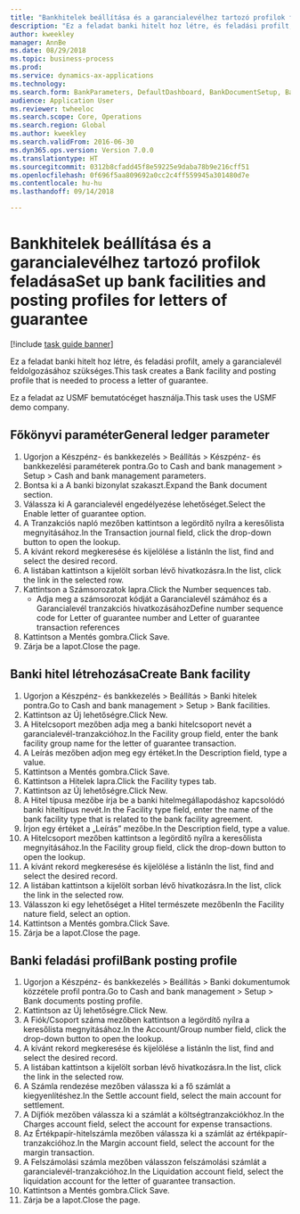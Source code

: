 ```yaml
--- 
title: "Bankhitelek beállítása és a garancialevélhez tartozó profilok feladása"
description: "Ez a feladat banki hitelt hoz létre, és feladási profilt, amely a garancialevél feldolgozásához szükséges."
author: kweekley
manager: AnnBe
ms.date: 08/29/2018
ms.topic: business-process
ms.prod: 
ms.service: dynamics-ax-applications
ms.technology: 
ms.search.form: BankParameters, DefaultDashboard, BankDocumentSetup, BankDocumentPosting
audience: Application User
ms.reviewer: twheeloc
ms.search.scope: Core, Operations
ms.search.region: Global
ms.author: kweekley
ms.search.validFrom: 2016-06-30
ms.dyn365.ops.version: Version 7.0.0
ms.translationtype: HT
ms.sourcegitcommit: 0312b8cfadd45f8e59225e9daba78b9e216cff51
ms.openlocfilehash: 0f696f5aa809692a0cc2c4ff559945a301480d7e
ms.contentlocale: hu-hu
ms.lasthandoff: 09/14/2018

---
```

# <a name="set-up-bank-facilities-and-posting-profiles-for-letters-of-guarantee"></a><span data-ttu-id="ee2f2-103">Bankhitelek beállítása és a garancialevélhez tartozó profilok feladása</span><span class="sxs-lookup"><span data-stu-id="ee2f2-103">Set up bank facilities and posting profiles for letters of guarantee</span></span>

[!include [task guide banner](../../includes/task-guide-banner.md)]

<span data-ttu-id="ee2f2-104">Ez a feladat banki hitelt hoz létre, és feladási profilt, amely a garancialevél feldolgozásához szükséges.</span><span class="sxs-lookup"><span data-stu-id="ee2f2-104">This task creates a Bank facility and posting profile that is needed to process a letter of guarantee.</span></span>



<span data-ttu-id="ee2f2-105">Ez a feladat az USMF bemutatócéget használja.</span><span class="sxs-lookup"><span data-stu-id="ee2f2-105">This task uses the USMF demo company.</span></span> 




## <a name="general-ledger-parameter"></a><span data-ttu-id="ee2f2-106">Főkönyvi paraméter</span><span class="sxs-lookup"><span data-stu-id="ee2f2-106">General ledger parameter</span></span>
1. <span data-ttu-id="ee2f2-107">Ugorjon a Készpénz- és bankkezelés > Beállítás > Készpénz- és bankkezelési paraméterek pontra.</span><span class="sxs-lookup"><span data-stu-id="ee2f2-107">Go to Cash and bank management > Setup > Cash and bank management parameters.</span></span>
2. <span data-ttu-id="ee2f2-108">Bontsa ki a A banki bizonylat szakaszt.</span><span class="sxs-lookup"><span data-stu-id="ee2f2-108">Expand the Bank document section.</span></span>
3. <span data-ttu-id="ee2f2-109">Válassza ki A garancialevél engedélyezése lehetőséget.</span><span class="sxs-lookup"><span data-stu-id="ee2f2-109">Select the Enable letter of guarantee option.</span></span>
4. <span data-ttu-id="ee2f2-110">A Tranzakciós napló mezőben kattintson a legördítő nyílra a keresőlista megnyitásához.</span><span class="sxs-lookup"><span data-stu-id="ee2f2-110">In the Transaction journal field, click the drop-down button to open the lookup.</span></span>
5. <span data-ttu-id="ee2f2-111">A kívánt rekord megkeresése és kijelölése a listán</span><span class="sxs-lookup"><span data-stu-id="ee2f2-111">In the list, find and select the desired record.</span></span>
6. <span data-ttu-id="ee2f2-112">A listában kattintson a kijelölt sorban lévő hivatkozásra.</span><span class="sxs-lookup"><span data-stu-id="ee2f2-112">In the list, click the link in the selected row.</span></span>
7. <span data-ttu-id="ee2f2-113">Kattintson a Számsorozatok lapra.</span><span class="sxs-lookup"><span data-stu-id="ee2f2-113">Click the Number sequences tab.</span></span>
    * <span data-ttu-id="ee2f2-114">Adja meg a számsorozat kódját a Garancialevél számához és a Garancialevél tranzakciós hivatkozásához</span><span class="sxs-lookup"><span data-stu-id="ee2f2-114">Define number sequence code for Letter of guarantee number and Letter of guarantee transaction references</span></span>  
8. <span data-ttu-id="ee2f2-115">Kattintson a Mentés gombra.</span><span class="sxs-lookup"><span data-stu-id="ee2f2-115">Click Save.</span></span>
9. <span data-ttu-id="ee2f2-116">Zárja be a lapot.</span><span class="sxs-lookup"><span data-stu-id="ee2f2-116">Close the page.</span></span>

## <a name="create-bank-facility"></a><span data-ttu-id="ee2f2-117">Banki hitel létrehozása</span><span class="sxs-lookup"><span data-stu-id="ee2f2-117">Create Bank facility</span></span>
1. <span data-ttu-id="ee2f2-118">Ugorjon a Készpénz- és bankkezelés > Beállítás > Banki hitelek pontra.</span><span class="sxs-lookup"><span data-stu-id="ee2f2-118">Go to Cash and bank management > Setup > Bank facilities.</span></span>
2. <span data-ttu-id="ee2f2-119">Kattintson az Új lehetőségre.</span><span class="sxs-lookup"><span data-stu-id="ee2f2-119">Click New.</span></span>
3. <span data-ttu-id="ee2f2-120">A Hitelcsoport mezőben adja meg a banki hitelcsoport nevét a garancialevél-tranzakcióhoz.</span><span class="sxs-lookup"><span data-stu-id="ee2f2-120">In the Facility group field, enter the bank facility group name for the letter of guarantee transaction.</span></span>
4. <span data-ttu-id="ee2f2-121">A Leírás mezőben adjon meg egy értéket.</span><span class="sxs-lookup"><span data-stu-id="ee2f2-121">In the Description field, type a value.</span></span>
5. <span data-ttu-id="ee2f2-122">Kattintson a Mentés gombra.</span><span class="sxs-lookup"><span data-stu-id="ee2f2-122">Click Save.</span></span>
6. <span data-ttu-id="ee2f2-123">Kattintson a Hitelek lapra.</span><span class="sxs-lookup"><span data-stu-id="ee2f2-123">Click the Facility types tab.</span></span>
7. <span data-ttu-id="ee2f2-124">Kattintson az Új lehetőségre.</span><span class="sxs-lookup"><span data-stu-id="ee2f2-124">Click New.</span></span>
8. <span data-ttu-id="ee2f2-125">A Hitel típusa mezőbe írja be a banki hitelmegállapodáshoz kapcsolódó banki hiteltípus nevét.</span><span class="sxs-lookup"><span data-stu-id="ee2f2-125">In the Facility type field, enter the name of the bank facility type that is related to the bank facility agreement.</span></span>
9. <span data-ttu-id="ee2f2-126">Írjon egy értéket a „Leírás” mezőbe.</span><span class="sxs-lookup"><span data-stu-id="ee2f2-126">In the Description field, type a value.</span></span>
10. <span data-ttu-id="ee2f2-127">A Hitelcsoport mezőben kattintson a legördítő nyílra a keresőlista megnyitásához.</span><span class="sxs-lookup"><span data-stu-id="ee2f2-127">In the Facility group field, click the drop-down button to open the lookup.</span></span>
11. <span data-ttu-id="ee2f2-128">A kívánt rekord megkeresése és kijelölése a listán</span><span class="sxs-lookup"><span data-stu-id="ee2f2-128">In the list, find and select the desired record.</span></span>
12. <span data-ttu-id="ee2f2-129">A listában kattintson a kijelölt sorban lévő hivatkozásra.</span><span class="sxs-lookup"><span data-stu-id="ee2f2-129">In the list, click the link in the selected row.</span></span>
13. <span data-ttu-id="ee2f2-130">Válasszon ki egy lehetőséget a Hitel természete mezőben</span><span class="sxs-lookup"><span data-stu-id="ee2f2-130">In the Facility nature field, select an option.</span></span>
14. <span data-ttu-id="ee2f2-131">Kattintson a Mentés gombra.</span><span class="sxs-lookup"><span data-stu-id="ee2f2-131">Click Save.</span></span>
15. <span data-ttu-id="ee2f2-132">Zárja be a lapot.</span><span class="sxs-lookup"><span data-stu-id="ee2f2-132">Close the page.</span></span>

## <a name="bank-posting-profile"></a><span data-ttu-id="ee2f2-133">Banki feladási profil</span><span class="sxs-lookup"><span data-stu-id="ee2f2-133">Bank posting profile</span></span>
1. <span data-ttu-id="ee2f2-134">Ugorjon a Készpénz- és bankkezelés > Beállítás > Banki dokumentumok közzétele profil pontra.</span><span class="sxs-lookup"><span data-stu-id="ee2f2-134">Go to Cash and bank management > Setup > Bank documents posting profile.</span></span>
2. <span data-ttu-id="ee2f2-135">Kattintson az Új lehetőségre.</span><span class="sxs-lookup"><span data-stu-id="ee2f2-135">Click New.</span></span>
3. <span data-ttu-id="ee2f2-136">A Fiók/Csoport száma mezőben kattintson a legördítő nyílra a keresőlista megnyitásához.</span><span class="sxs-lookup"><span data-stu-id="ee2f2-136">In the Account/Group number field, click the drop-down button to open the lookup.</span></span>
4. <span data-ttu-id="ee2f2-137">A kívánt rekord megkeresése és kijelölése a listán</span><span class="sxs-lookup"><span data-stu-id="ee2f2-137">In the list, find and select the desired record.</span></span>
5. <span data-ttu-id="ee2f2-138">A listában kattintson a kijelölt sorban lévő hivatkozásra.</span><span class="sxs-lookup"><span data-stu-id="ee2f2-138">In the list, click the link in the selected row.</span></span>
6. <span data-ttu-id="ee2f2-139">A Számla rendezése mezőben válassza ki a fő számlát a kiegyenlítéshez.</span><span class="sxs-lookup"><span data-stu-id="ee2f2-139">In the Settle account field, select the main account for settlement.</span></span>
7. <span data-ttu-id="ee2f2-140">A Díjfiók mezőben válassza ki a számlát a költségtranzakciókhoz.</span><span class="sxs-lookup"><span data-stu-id="ee2f2-140">In the Charges account field, select the account for expense transactions.</span></span>
8. <span data-ttu-id="ee2f2-141">Az Értékpapír-hitelszámla mezőben válassza ki a számlát az értékpapír-tranzakcióhoz.</span><span class="sxs-lookup"><span data-stu-id="ee2f2-141">In the Margin account field, select the account for the margin transaction.</span></span>
9. <span data-ttu-id="ee2f2-142">A Felszámolási számla mezőben válasszon felszámolási számlát a garancialevél-tranzakcióhoz.</span><span class="sxs-lookup"><span data-stu-id="ee2f2-142">In the Liquidation account field, select the liquidation account for the letter of guarantee transaction.</span></span> 
10. <span data-ttu-id="ee2f2-143">Kattintson a Mentés gombra.</span><span class="sxs-lookup"><span data-stu-id="ee2f2-143">Click Save.</span></span>
11. <span data-ttu-id="ee2f2-144">Zárja be a lapot.</span><span class="sxs-lookup"><span data-stu-id="ee2f2-144">Close the page.</span></span>


